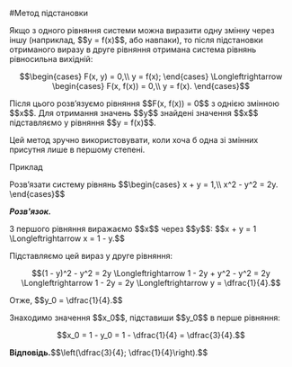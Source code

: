 #Метод підстановки

<p>Якщо з одного рівняння системи можна виразити одну змінну через іншу (наприклад, $$y = f(x)$$, або навпаки), то після підстановки отриманого виразу в друге рівняння отримана система рівнянь рівносильна вихідній:</p>

<p align="center">$$\begin{cases}
F(x, y) = 0,\\
y = f(x);
\end{cases} \Longleftrightarrow 
\begin{cases}
F(x, f(x)) = 0,\\
y = f(x).
\end{cases}$$
</p>

<p>Після цього розв’язуємо рівняння $$F(x, f(x)) = 0$$ з однією змінною $$x$$. Для отримання значень $$y$$ знайдені значення $$x$$ підставляємо у рівняння $$y = f(x)$$.</p>

<p>Цей метод зручно використовувати, коли хоча б одна зі змінних присутня лише в першому степені.</p>

<div class="space">
<div class="task-wrap">
<span class="task">Приклад</span>
<div class="task-text">
<p>Розв’язати систему рівнянь $$\begin{cases}
		x + y = 1,\\
		x^2 - y^2 = 2y.
		\end{cases}$$</p>
<p><b><i>Розв'язок.</i></b></p>
<p>З першого рівняння виражаємо $$x$$ через $$y$$: $$x + y = 1 \Longleftrightarrow x = 1 - y.$$</p>
<p>Підставляємо цей вираз у друге рівняння:</p>
<p align="center">$$(1 - y)^2 - y^2 = 2y \Longleftrightarrow 1 - 2y + y^2 - y^2 = 2y \Longleftrightarrow 1 - 2y = 2y \Longleftrightarrow y = \dfrac{1}{4}.$$</p>
<p>Отже, $$y_0 = \dfrac{1}{4}.$$</p>
<p>Знаходимо значення $$x_0$$, підставиши $$y_0$$ в перше рівняння:</p>
<p align="center">$$x_0 = 1 - y_0 = 1 - \dfrac{1}{4} = \dfrac{3}{4}.$$ </p>
<p><b>Відповідь.</b>$$\left(\dfrac{3}{4}; \dfrac{1}{4}\right).$$</p>
</div>
</div>
</div>


